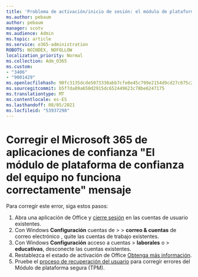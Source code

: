 ```yaml
---
title: 'Problema de activación/inicio de sesión: el módulo de plataforma de confianza no funciona correctamente'
ms.author: pebaum
author: pebaum
manager: scotv
ms.audience: Admin
ms.topic: article
ms.service: o365-administration
ROBOTS: NOINDEX, NOFOLLOW
localization_priority: Normal
ms.collection: Adm_O365
ms.custom:
- "3406"
- "9001429"
ms.openlocfilehash: 90fc3135dcde5073330abb7cfe0e45c799e2154d9cd27c075c2c9ac89c18a641
ms.sourcegitcommit: b5f7da89a650d2915dc652449623c78be6247175
ms.translationtype: MT
ms.contentlocale: es-ES
ms.lasthandoff: 08/05/2021
ms.locfileid: "53937298"
---
```

# <a name="fixing-the-microsoft-365-apps-your-computers-trusted-platform-module-is-not-functioning-properly-message"></a>Corregir el Microsoft 365 de aplicaciones de confianza "El módulo de plataforma de confianza del equipo no funciona correctamente" mensaje

Para corregir este error, siga estos pasos:

1. Abra una aplicación de Office y [cierre sesión](https://support.office.com/article/5a20dc11-47e9-4b6f-945d-478cb6d92071) en las cuentas de usuario existentes.   
2. Con Windows **Configuración** cuentas de  >    >  **correo & cuentas** de correo electrónico , quite las cuentas de trabajo existentes. 
3. Con Windows **Configuración** acceso a cuentas  >  **laborales** o  >  **educativas**, desconecte las cuentas existentes. 
4. Restablezca el estado de activación de Office [Obtenga más información](https://docs.microsoft.com/office365/troubleshoot/activation/reset-office-365-proplus-activation-state
).
5. Pruebe el [proceso de recuperación del usuario](https://docs.microsoft.com/office365/troubleshoot/administration/connection-issue-when-sign-in-office-2016#symptom-2) para corregir errores del Módulo de plataforma segura (TPM).